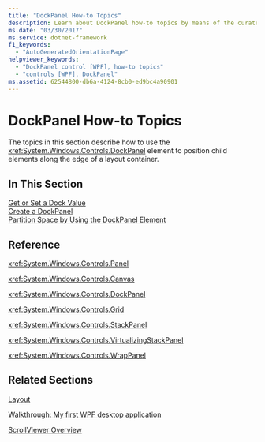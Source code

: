 ```yaml
---
title: "DockPanel How-to Topics"
description: Learn about DockPanel how-to topics by means of the curated list of relevant links collected in this article.
ms.date: "03/30/2017"
ms.service: dotnet-framework
f1_keywords: 
  - "AutoGeneratedOrientationPage"
helpviewer_keywords: 
  - "DockPanel control [WPF], how-to topics"
  - "controls [WPF], DockPanel"
ms.assetid: 62544800-db6a-4124-8cb0-ed9bc4a90901
---
```

# DockPanel How-to Topics

The topics in this section describe how to use the <xref:System.Windows.Controls.DockPanel> element to position child elements along the edge of a layout container.  
  
## In This Section  

 [Get or Set a Dock Value](how-to-get-or-set-a-dock-value.md)  
 [Create a DockPanel](how-to-create-a-dockpanel.md)  
 [Partition Space by Using the DockPanel Element](how-to-partition-space-by-using-the-dockpanel-element.md)  
  
## Reference  

 <xref:System.Windows.Controls.Panel>  
  
 <xref:System.Windows.Controls.Canvas>  
  
 <xref:System.Windows.Controls.DockPanel>  
  
 <xref:System.Windows.Controls.Grid>  
  
 <xref:System.Windows.Controls.StackPanel>  
  
 <xref:System.Windows.Controls.VirtualizingStackPanel>  
  
 <xref:System.Windows.Controls.WrapPanel>  
  
## Related Sections  

 [Layout](../advanced/layout.md)  
  
 [Walkthrough: My first WPF desktop application](/dotnet/desktop/wpf/get-started/walkthrough-my-first-wpf-desktop-application)  
  
 [ScrollViewer Overview](scrollviewer-overview.md)
